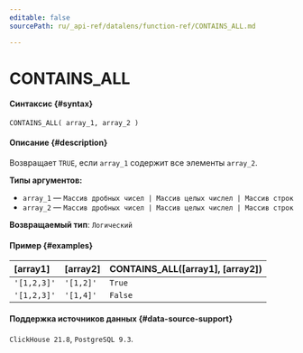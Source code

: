 ```yaml
---
editable: false
sourcePath: ru/_api-ref/datalens/function-ref/CONTAINS_ALL.md

---
```


# CONTAINS_ALL



#### Синтаксис {#syntax}


```
CONTAINS_ALL( array_1, array_2 )
```

#### Описание {#description}
Возвращает `TRUE`, если `array_1` содержит все элементы `array_2`.

**Типы аргументов:**
- `array_1` — `Массив дробных чисел | Массив целых числел | Массив строк`
- `array_2` — `Массив дробных чисел | Массив целых числел | Массив строк`


**Возвращаемый тип**: `Логический`

#### Пример {#examples}



| **[array1]**   | **[array2]**   | **CONTAINS_ALL([array1], [array2])**   |
|:---------------|:---------------|:---------------------------------------|
| `'[1,2,3]'`    | `'[1,2]'`      | `True`                                 |
| `'[1,2,3]'`    | `'[1,4]'`      | `False`                                |




#### Поддержка источников данных {#data-source-support}

`ClickHouse 21.8`, `PostgreSQL 9.3`.
